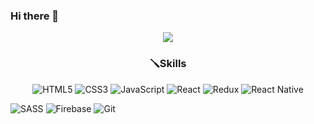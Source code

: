 ### Hi there 👋

<p align="center">
  <img src="https://capsule-render.vercel.app/api?type=waving&color=4ad5ff&height=250&section=header&text=console.log('Hello World!')&fontSize=50" />
</p>

<h3 align="center" id="skills">🪛Skills</h3>
<p align="center"><img src="https://img.shields.io/badge/html5-%23E34F26.svg?style=flat-square&amp;logo=html5&amp;logoColor=white" alt="HTML5">
  <img src="https://img.shields.io/badge/css3-%231572B6.svg?style=flat-square&amp;logo=css3&amp;logoColor=white" alt="CSS3">
  <img src="https://img.shields.io/badge/javascript-%23323330.svg?style=flat-sqaure&amp;logo=javascript&amp;logoColor=%23F7DF1E" alt="JavaScript">
  <img src="https://img.shields.io/badge/React-61DAFB?style=flat-square&amp;logo=React&amp;logoColor=white" alt="React">
  <img src="https://img.shields.io/badge/redux-%23593d88.svg?style=flat-square&amp;logo=redux&amp;logoColor=white" alt="Redux">
  <img src="https://img.shields.io/badge/react_native-%2320232a.svg?style=flat-sqaure&amp;logo=react&amp;logoColor=%2361DAFB" alt="React Native">
</p>
<p>
  <img src="https://img.shields.io/badge/SASS-hotpink.svg?style=flat-sqaure&amp;logo=SASS&amp;logoColor=white" alt="SASS">
  <img src="https://img.shields.io/badge/firebase-%23039BE5.svg?style=flat-square&amp;logo=firebase" alt="Firebase">
  <img src="https://img.shields.io/badge/git-%23F05033.svg?style=flat-sqaure&amp;logo=git&amp;logoColor=white" alt="Git">
</p>

<!--
**Yooinhak/Yooinhak** is a ✨ _special_ ✨ repository because its `README.md` (this file) appears on your GitHub profile.

Here are some ideas to get you started:

- 🔭 I’m currently working on ...
- 🌱 I’m currently learning ...
- 👯 I’m looking to collaborate on ...
- 🤔 I’m looking for help with ...
- 💬 Ask me about ...
- 📫 How to reach me: ...
- 😄 Pronouns: ...
- ⚡ Fun fact: ...
-->
